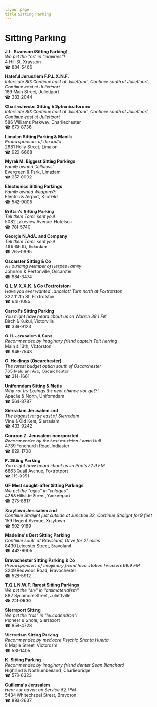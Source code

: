```yaml
---
layout:page
title:Sitting Parking
---
```

# Sitting Parking

**J.L. Swanson (Sitting Parking)**  
_We put the "es" in "inquiries"!_  
4 Hill St, Xrayston  
☎ 884-5466



**Hateful Jerusalem F.P.L.X.N.F.**  
_Interstate 80: Continue east at Juliettport, Continue south at Juliettport, Continue east at Juliettport_  
189 Main Street, Juliettport  
☎ 383-2044



**Charliechester Sitting & Sphenisciformes**  
_Interstate 80: Continue east at Juliettport, Continue south at Juliettport, Continue east at Juliettport_  
586 Williams Parkway, Charliechester  
☎ 678-8736



**Limaton Sitting Parking & Manila**  
_Proud sponsors of the radio_  
2881 Holly Street, Limaton  
☎ 920-6668



**Myrah M. Biggest Sitting Parkings**  
_Family owned Cellulose!_  
Evergreen & Park, Limadam  
☎ 357-0992



**Electronics Sitting Parkings**  
_Family owned Weapons?!_  
Electric & Airport, Kilofield  
☎ 542-9005



**Brittan's Sitting Parking**  
_Tell them Tome sent you!_  
5082 Lakeview Avenue, Hotelson  
☎ 781-5740



**Georgie N.AdA. and Company**  
_Tell them Tome sent you!_  
485 6th St, Echodam  
☎ 765-0995



**Oscarster Sitting & Co**  
_A Founding Member of Herpes Family_  
Johnson & Pentonville, Oscarster  
☎ 984-3474



**Q.L.M.X.X.K. & Co (Foxtrotston)**  
_Have you ever wanted Lancelot? 
Turn north at Foxtrotston_  
322 112th St, Foxtrotston  
☎ 641-1085



**Carroll's Sitting Parking**  
_You might have heard about us on Warren 38.1 FM_  
Birch & Kukui, Victorville  
☎ 339-9123



**O.H. Jerusalem & Sons**  
_Recommended by imaginary friend captain Tait Herring_  
Main & 13th, Victorston  
☎ 946-7543



**G. Holdings (Oscarchester)**  
_The rarest budget option south of Oscarchester_  
765 Malulani Ave, Oscarchester  
☎ 314-1661



**Uniformdam Sitting & Metis**  
_Why not try Losings the next chance you get?!_  
Apache & North, Uniformdam  
☎ 564-8787



**Sierradam Jerusalem and**  
_The biggest range east of Sierradam_  
Vine & Old Kent, Sierradam  
☎ 433-9242



**Corazon Z. Jerusalem Incorporated**  
_Recommended by the best musician Leann Hull_  
4739 Fenchurch Road, Indiaster  
☎ 829-1708



**P. Sitting Parking**  
_You might have heard about us on Pants 72.9 FM_  
6863 Quail Avenue, Foxtrotport  
☎ 115-8351



**GF Most sought-after Sitting Parkings**  
_We put the "ages" in "anlages"_  
4288 Hillside Street, Yankeeport  
☎ 275-8817



**Xraytown Jerusalem and**  
_Continue Straight just outside at Junction 32, Continue Straight for 9 feet_  
159 Regent Avenue, Xraytown  
☎ 502-9189



**Madeline's Best Sitting Parking**  
_Continue south at Bravoland, Drive for 27 miles_  
8430 Leicester Street, Bravoland  
☎ 442-6905



**Bravochester Sitting Parking & Co**  
_Proud sponsors of imaginary friend local station Investors 98.9 FM_  
3249 Redwood Road, Bravochester  
☎ 528-5912



**T.Q.L.N.W.F. Rarest Sitting Parkings**  
_We put the "sm" in "antimaterialism"_  
882 Sycamore Street, Juliettville  
☎ 721-9590



**Sierraport Sitting**  
_We put the "ron" in "leucadendron"!_  
Pioneer & Shore, Sierraport  
☎ 858-4728



**Victordam Sitting Parking**  
_Recommended by mediocre Psychic Shanta Huerta_  
8 Maple Street, Victordam  
☎ 531-1405



**K. Sitting Parking**  
_Recommended by imaginary friend dentist Sean Blanchard_  
Highland & Northumberland, Charliebridge  
☎ 578-6323



**Guillema's Jerusalem**  
_Hear our advert on Service 52.1 FM_  
5434 Whitechapel Street, Bravoson  
☎ 893-2637




